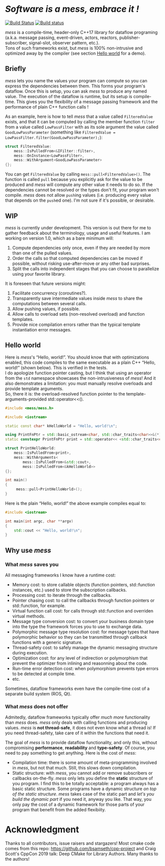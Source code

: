 # *Software is a mess, embrace it !*

[![Build Status](https://travis-ci.org/LouisCharlesC/mess.svg?branch=master)](https://travis-ci.org/LouisCharlesC/mess)
[![Build status](https://ci.appveyor.com/api/projects/status/3550cw0y96igwlye/branch/master?svg=true)](https://ci.appveyor.com/project/LouisCharlesC/mess/branch/master)

*mess* is a compile-time, header-only C++17 library for dataflow programing (a.k.a. message passing, event-driven, actors, reactors, publisher-subscriber, signal-slot, observer pattern, etc.).  
Tons of such frameworks exist, but *mess* is 100% non-intrusive and optimized away by the compiler (see section [Hello world](#Hello-world) for a demo).

## Briefly

*mess* lets you name the values your program can compute so you can express the dependencies between them. This forms your program's dataflow. Once this is setup, you can ask *mess* to produce any named value. The execution of the dataflow is runtime, but its setup is compile-time. This gives you the flexibility of a message passing framework and the performance of plain C++ function calls !

As an example, here is how to tell *mess* that a value called `FilteredValue` exists, and that it can be computed by calling the member function `filter` from a value called `LowPassFilter` with as its sole argument the value called `GoodLowPassParameter` (something like `FilteredValue = LowPassFilter.filter(GoodLowPassParameter);`):

```c++
struct FilteredValue:
	mess::IsPulledFrom<&IFilter::filter>,
	mess::OnInstance<LowPassFilter>,
	mess::WithArgument<GoodLowPassParameter>
{};
```

You can get `FilteredValue` by calling `mess::pull<FilteredValue>()`. The function is called `pull` because you explicitly ask for the value to be produced and *mess* will compute any other value it needs to do so. If the dependencies cannot be resolved or the types don't fit, your program won't compile. *mess* does not allow `push`ing values (i.e. producing every value that depends on the `push`ed one). I'm not sure if it's possible, or desirable.

## WIP

*mess* is currently under development. This version is out there for me to gather feedback about the terminology, usage and useful features. I am working on version 1.0, which as a bare minimum will:

1. Compute dependencies only once, even if they are needed by more than one of the pulled values.
1. Order the calls so that computed dependencies can be moved if possible, without risking use-after-move or any other bad surprises.
1. Split the calls into independent stages that you can choose to parallelize using your favorite library.

It is foreseen that future versions might:

1. Facilitate concurrency (coroutines?).
1. Transparently save intermediate values inside *mess* to share the computations between several calls.
1. Allow pushing values, if possible.
1. Allow calls to overload sets (non-resolved overload) and function templates.
1. Provide nice compilation errors rather than the typical template instantiation error messages.

## Hello world

Here is *mess*'s “Hello, world!”. You should know that with optimizations enabled, this code compiles to the same executable as a plain C++ “Hello, world!” (shown below). This is verified in the tests.  
I do apologize function pointer casting, but I think that using an operator from the `std` namespace showcases the non-intrusiveness of *mess*! And it also demonstrates a limitation: you must manually resolve overloads and provide template arguments.  
So, there it is: the overload-resolved function pointer to the template-arguments-provided std::operator<<().

```c++
#include <mess/mess.h>

#include <iostream>

static const char* kHelloWorld = "Hello, world!\n";

using PrintFnPtr = std::basic_ostream<char, std::char_traits<char>>&(*)(std::basic_ostream<char, std::char_traits<char>>&, const char*);
static constexpr PrintFnPtr print = std::operator<< <std::char_traits<char> >;

struct PrintHelloWorld:
	mess::IsPulledFrom<print>,
	mess::WithArguments<
		mess::IsPulledFrom<&std::cout>,
		mess::IsPulledFrom<&kHelloWorld>>
{};

int main()
{
	 mess::pull<PrintHelloWorld>();
}
```

Here is the plain “Hello, world!” the above example compiles equal to:

```c++
#include <iostream>

int main(int argc, char **argv)
{
	std::cout << "Hello, world!\n";
}
```

## Why use *mess*

### What *mess* saves you

All messaging frameworks I know have a runtime cost:

* Memory cost: to store callable objects (function pointers, std::function instances, etc.) used to store the subscription callbacks.
* Processing cost: to iterate through the callbacks.
* Pointer chasing cost: to call the callbacks through function pointers or std::function, for example.
* Virtual function call cost: for calls through std::function and overriden virtual methods.
* Message type conversion cost: to convert your business domain type into the type the framework forces you to use to exchange data.
* Polymorphic message type resolution cost: for message types that have polymorphic behavior so they can be transmitted through callback functions with a generic signature.
* Thread-safety cost: to safely manage the dynamic messaging structure during execution.
* Optimization cost: for any level of indirection or polymorphism that prevent the optimizer from inlining and reasonning about the code.
* Run-time error detection cost: when polymorphism prevents type errors to be detected at compile time.
* etc.

Sometimes, dataflow frameworks even have the compile-time cost of a separate build system (ROS, Qt).

### What *mess* does not offer

Admitedly, dataflow frameworks typically offer *much more* functionality than *mess* does. *mess* only deals with calling functions and producing values. *mess* is **not thread-safe**, it does not even know what a thread is! If you need thread-safety, take care of it within the functions that need it.

The goal of *mess* is to provide dataflow functionality, and only this, without compromising **performance**, **readability** and **type-safety**. Of course, you need to pay something to get anything. Here is the cost of *mess*:

* Compilation time: there is some amount of meta-programming involved in *mess*, but not that much. Still, this slows down compilation.
* Static structure: with *mess*, you cannot add or remove subscribers or callbacks on-the-fly. *mess* only lets you define the **static** structure of you program. I find this to be totally acceptable: a program always has a basic static structure. Some programs have a dynamic structure *on top of the static structure*. *mess* takes case of the static part and *let's you build the dynamic part* if you need it, anyway you like. That way, you only pay the cost of a dynamic framework for those parts of your program that benefit from the added flexibiity.

# Acknowledgment
Thanks to all contributors, issue raisers and stargazers!
Most cmake code comes from this repo: https://github.com/bsamseth/cpp-project and Craig Scott's CppCon 2019 talk: Deep CMake for Library Authors. Many thanks to the authors!